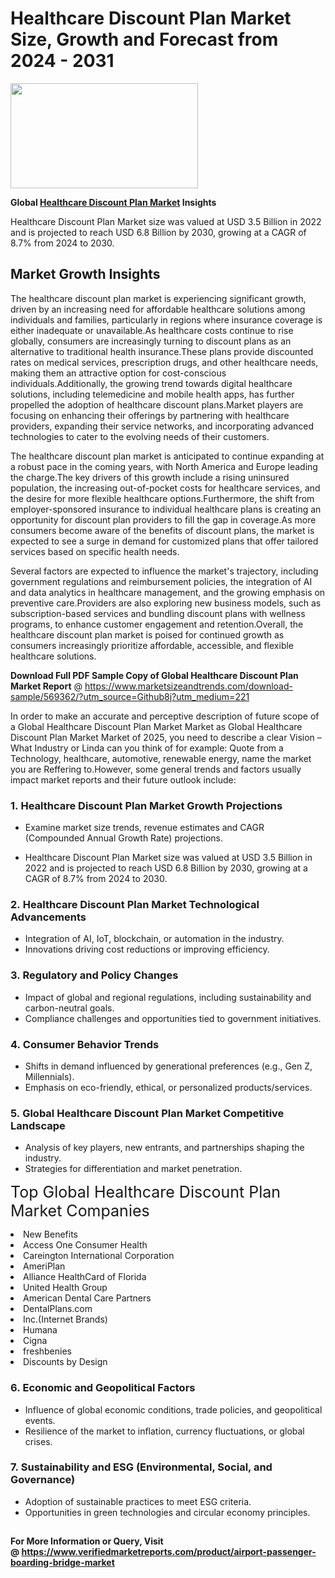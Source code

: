 <H1>Healthcare Discount Plan Market Size, Growth and Forecast from 2024 - 2031</H1><img class="aligncenter size-medium wp-image-584254" src="https://thirdeyenews.in/wp-content/uploads/2024/09/Global-Market-Research-300x168.jpeg" alt="" width="300" height="168" /><p><strong>Global&nbsp;<a href="https://www.marketsizeandtrends.com/download-sample/569362/?utm_source=Github8j?utm_medium=221">Healthcare Discount Plan Market</a> Insights</strong></p><p>Healthcare Discount Plan Market size was valued at USD 3.5 Billion in 2022 and is projected to reach USD 6.8 Billion by 2030, growing at a CAGR of 8.7% from 2024 to 2030.</p><p><h2>Market Growth Insights</h2> <p>The healthcare discount plan market is experiencing significant growth, driven by an increasing need for affordable healthcare solutions among individuals and families, particularly in regions where insurance coverage is either inadequate or unavailable.As healthcare costs continue to rise globally, consumers are increasingly turning to discount plans as an alternative to traditional health insurance.These plans provide discounted rates on medical services, prescription drugs, and other healthcare needs, making them an attractive option for cost-conscious individuals.Additionally, the growing trend towards digital healthcare solutions, including telemedicine and mobile health apps, has further propelled the adoption of healthcare discount plans.Market players are focusing on enhancing their offerings by partnering with healthcare providers, expanding their service networks, and incorporating advanced technologies to cater to the evolving needs of their customers.</p> <p>The healthcare discount plan market is anticipated to continue expanding at a robust pace in the coming years, with North America and Europe leading the charge.The key drivers of this growth include a rising uninsured population, the increasing out-of-pocket costs for healthcare services, and the desire for more flexible healthcare options.Furthermore, the shift from employer-sponsored insurance to individual healthcare plans is creating an opportunity for discount plan providers to fill the gap in coverage.As more consumers become aware of the benefits of discount plans, the market is expected to see a surge in demand for customized plans that offer tailored services based on specific health needs.</p> <p>Several factors are expected to influence the market's trajectory, including government regulations and reimbursement policies, the integration of AI and data analytics in healthcare management, and the growing emphasis on preventive care.Providers are also exploring new business models, such as subscription-based services and bundling discount plans with wellness programs, to enhance customer engagement and retention.Overall, the healthcare discount plan market is poised for continued growth as consumers increasingly prioritize affordable, accessible, and flexible healthcare solutions.</p> <p><span class=""><strong>Download Full PDF Sample Copy of Global Healthcare Discount Plan Market Report</strong> @ <a href="https://www.marketsizeandtrends.com/download-sample/569362/?utm_source=Github8j?utm_medium=221" target="_blank">https://www.marketsizeandtrends.com/download-sample/569362/?utm_source=Github8j?utm_medium=221</a></span></p><p>In order to make an accurate and perceptive description of future scope of a Global&nbsp;Healthcare Discount Plan Market Market as Global&nbsp;Healthcare Discount Plan Market Market of 2025, you need to describe a clear Vision &ndash; What Industry or Linda can you think of for example: Quote from a Technology, healthcare, automotive, renewable energy, name the market you are Reffering to.However, some general trends and factors usually impact market reports and their future outlook include:</p><h3>1.&nbsp;<strong>Healthcare Discount Plan Market Growth Projections</strong></h3><ul><li>Examine market size trends, revenue estimates and CAGR (Compounded Annual Growth Rate) projections.</li><li><p>Healthcare Discount Plan Market size was valued at USD 3.5 Billion in 2022 and is projected to reach USD 6.8 Billion by 2030, growing at a CAGR of 8.7% from 2024 to 2030.</p></li></ul><h3>2.&nbsp;<strong>Healthcare Discount Plan Market Technological Advancements</strong></h3><ul><li>Integration of AI, IoT, blockchain, or automation in the industry.</li><li>Innovations driving cost reductions or improving efficiency.</li></ul><h3>3.&nbsp;<strong>Regulatory and Policy Changes</strong></h3><ul><li>Impact of global and regional regulations, including sustainability and carbon-neutral goals.</li><li>Compliance challenges and opportunities tied to government initiatives.</li></ul><h3>4.&nbsp;<strong>Consumer Behavior Trends</strong></h3><ul><li>Shifts in demand influenced by generational preferences (e.g., Gen Z, Millennials).</li><li>Emphasis on eco-friendly, ethical, or personalized products/services.</li></ul><h3>5.&nbsp;<strong>Global Healthcare Discount Plan Market Competitive Landscape</strong></h3><ul><li>Analysis of key players, new entrants, and partnerships shaping the industry.</li><li>Strategies for differentiation and market penetration.</li></ul><p data-pm-slice="1 1 []"><span style="color: inherit; font-family: inherit; font-size: 25px;">Top Global Healthcare Discount Plan Market Companies</span></p><div class="" data-test-id=""><p><li>New Benefits</li><li> Access One Consumer Health</li><li> Careington International Corporation</li><li> AmeriPlan</li><li> Alliance HealthCard of Florida</li><li> United Health Group</li><li> American Dental Care Partners</li><li> DentalPlans.com</li><li> Inc.(Internet Brands)</li><li> Humana</li><li> Cigna</li><li> freshbenies</li><li> Discounts by Design</li></p></div><h3>6.&nbsp;<strong>Economic and Geopolitical Factors</strong></h3><ul><li>Influence of global economic conditions, trade policies, and geopolitical events.</li><li>Resilience of the market to inflation, currency fluctuations, or global crises.</li></ul><h3>7.&nbsp;<strong>Sustainability and ESG (Environmental, Social, and Governance)</strong></h3><ul><li>Adoption of sustainable practices to meet ESG criteria.</li><li>Opportunities in green technologies and circular economy principles.</li></ul><h2><strong style="font-size: 14px;">For More Information or Query, Visit @&nbsp;</strong><a style="background-color: #ffffff; font-size: 14px;" href="https://www.marketsizeandtrends.com/report/healthcare-discount-plan-market/" target="_blank">https://www.verifiedmarketreports.com/product/airport-passenger-boarding-bridge-market</a></h2>